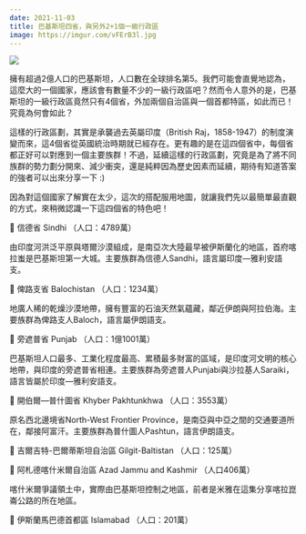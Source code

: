 ```yaml
---
date: 2021-11-03
title: 巴基斯坦四省，與另外2+1個一級行政區
image: https://imgur.com/vFErB3l.jpg
---
```


![](https://imgur.com/vFErB3l.jpg)

擁有超過2億人口的巴基斯坦，人口數在全球排名第5。我們可能會直覺地認為，這麼大的一個國家，應該會有數量不少的一級行政區吧？然而令人意外的是，巴基斯坦的一級行政區竟然只有4個省，外加兩個自治區與一個首都特區，如此而已！究竟為何會如此？

這樣的行政區劃，其實是承襲過去英屬印度（British Raj，1858-1947）的制度演變而來，這4個省從英國統治時期就已經存在。更有趣的是在這四個省中，每個省都正好可以對應到一個主要族群！不過，延續這樣的行政區劃，究竟是為了將不同族群的勢力劃分開來、減少衝突，還是純粹因為歷史因素而延續，期待有知道答案的強者可以出來分享一下 :)

因為對這個國家了解實在太少，這次的搭配服用地圖，就讓我們先以最簡單最直觀的方式，來稍微認識一下這四個省的特色吧！

📍 信德省 Sindhi （人口：4789萬）

由印度河洪泛平原與塔爾沙漠組成，是南亞次大陸最早被伊斯蘭化的地區，首府喀拉蚩是巴基斯坦第一大城。主要族群為信德人Sandhi，語言屬印度—雅利安語支。

📍 俾路支省 Balochistan （人口：1234萬）

地廣人稀的乾燥沙漠地帶，擁有豐富的石油天然氣蘊藏，鄰近伊朗與阿拉伯海。主要族群為俾路支人Baloch，語言屬伊朗語支。

📍 旁遮普省 Punjab （人口：1億1001萬）

巴基斯坦人口最多、工業化程度最高、累積最多財富的區域，是印度河文明的核心地帶，與印度的旁遮普省相連。主要族群為旁遮普人Punjabi與沙拉基人Saraiki，語言皆屬於印度—雅利安語支。

📍 開伯爾—普什圖省 Khyber Pakhtunkhwa （人口：3553萬）

原名西北邊境省North-West Frontier Province，是南亞與中亞之間的交通要道所在，鄰接阿富汗。主要族群為普什圖人Pashtun，語言伊朗語支。

📍 吉爾吉特-巴爾蒂斯坦自治區 Gilgit-Baltistan （人口：125萬）

📍 阿札德喀什米爾自治區 Azad Jammu and Kashmir （人口406萬）

喀什米爾爭議領土中，實際由巴基斯坦控制之地區，前者是米雅在這集分享喀拉崑崙公路的所在地區。

📍 伊斯蘭馬巴德首都區 Islamabad （人口：201萬）
